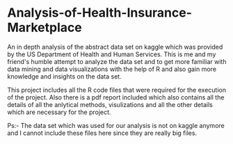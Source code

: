 # Analysis-of-Health-Insurance-Marketplace
An in depth analysis of the abstract data set on kaggle which was provided by the US Department of Health and Human Services. This is me and my friend's humble attempt to analyze the data set and to get more familiar with data mining and data visualizations with the help of R and also gain more knowledge and insights on the data set.

This project includes all the R code files that were required for the execution of the project. Also there is a pdf report included which also contains all the details of all the anlytical methods, visulizations and all the other details which are necessary for the project.

Ps:- The data set which was used for our analysis is not on kaggle anymore and I cannot include these files here since they are really big files.
